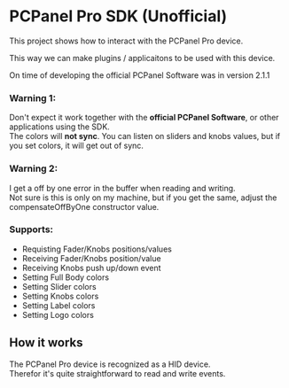 # PCPanel Pro SDK (Unofficial)

This project shows how to interact with the PCPanel Pro device.

This way we can make plugins / applicaitons to be used with this device.

On time of developing the official PCPanel Software was in version 2.1.1

### Warning 1:

Don't expect it work together with the **official PCPanel Software**, or other applications using the SDK.<br />
The colors will **not sync**. You can listen on sliders and knobs values, but if you set colors, it will get out of sync.

### Warning 2:
I get a off by one error in the buffer when reading and writing.<br />
Not sure is this is only on my machine, but if you get the same, adjust the compensateOffByOne constructor value.

### Supports:

- Requisting Fader/Knobs positions/values 
- Receiving Fader/Knobs position/value
- Receiving Knobs push up/down event
- Setting Full Body colors
- Setting Slider colors
- Setting Knobs colors
- Setting Label colors
- Setting Logo colors

## How it works

The PCPanel Pro device is recognized as a HID device. <br />
Therefor it's quite straightforward to read and write events.
